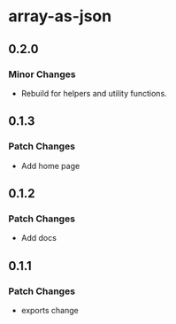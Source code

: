 # array-as-json

## 0.2.0

### Minor Changes

- Rebuild for helpers and utility functions.

## 0.1.3

### Patch Changes

- Add home page

## 0.1.2

### Patch Changes

- Add docs

## 0.1.1

### Patch Changes

- exports change
